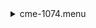<details><summary>cme-1074.menu</summary><blockquote><pre><details><summary>cme-1074.cbk</summary><blockquote><pre><details><summary>1074_FW.rcp</summary><blockquote><pre>$${\color{red}  prefilterrange 1074
}$$The above code block covers:0.00 minutes of camera integration + hardware moves and overhead</pre></blockquote></details><details><summary>setupDark.rcp</summary><blockquote><pre>$${\color{red}  shut	in
}$$The above code block covers:0.00 minutes of camera integration + hardware moves and overhead</pre></blockquote></details><details><summary>1074_05wave_2beam_16sums_1rep_BOTH.rcp</summary><blockquote><pre>$${\color{red}  data	rcam	both	1074.48	   16
}$$$${\color{red}  data	rcam	both	1074.59	   16
}$$$${\color{red}  data	rcam	both	1074.70	   16
}$$$${\color{red}  data	rcam	both	1074.81	   16
}$$$${\color{red}  data	rcam	both	1074.92	   16
}$$$${\color{red}  data	tcam	both	1074.48	   16
}$$$${\color{red}  data	tcam	both	1074.59	   16
}$$$${\color{red}  data	tcam	both	1074.70	   16
}$$$${\color{red}  data	tcam	both	1074.81	   16
}$$$${\color{red}  data	tcam	both	1074.92	   16
}$$The above code block covers:0.90 minutes of camera integration + hardware moves and overhead</pre></blockquote></details><details><summary>setupFlat.rcp</summary><blockquote><pre>$${\color{red}  diffuser  in
}$$$${\color{red}  cover out
}$$$${\color{red}  occ		out
}$$$${\color{red}  shut	out
}$$$${\color{red}  calib	out
}$$The above code block covers:0.00 minutes of camera integration + hardware moves and overhead</pre></blockquote></details><details><summary>1074_05wave_2beam_16sums_1rep_BOTH.rcp</summary><blockquote><pre>$${\color{red}  data	rcam	both	1074.48	   16
}$$$${\color{red}  data	rcam	both	1074.59	   16
}$$$${\color{red}  data	rcam	both	1074.70	   16
}$$$${\color{red}  data	rcam	both	1074.81	   16
}$$$${\color{red}  data	rcam	both	1074.92	   16
}$$$${\color{red}  data	tcam	both	1074.48	   16
}$$$${\color{red}  data	tcam	both	1074.59	   16
}$$$${\color{red}  data	tcam	both	1074.70	   16
}$$$${\color{red}  data	tcam	both	1074.81	   16
}$$$${\color{red}  data	tcam	both	1074.92	   16
}$$The above code block covers:0.90 minutes of camera integration + hardware moves and overhead</pre></blockquote></details><details><summary>setupObserving.rcp</summary><blockquote><pre>$${\color{red}  shut in
}$$$${\color{red}  cover out
}$$$${\color{red}  calib	out
}$$$${\color{red}  occ		in
}$$$${\color{red}  diffuser out
}$$$${\color{red}  shut	out
}$$The above code block covers:0.00 minutes of camera integration + hardware moves and overhead</pre></blockquote></details><details><summary>1074_05wave_2beam_16sums_1rep_BOTH.rcp</summary><blockquote><pre>$${\color{red}  data	rcam	both	1074.48	   16
}$$$${\color{red}  data	rcam	both	1074.59	   16
}$$$${\color{red}  data	rcam	both	1074.70	   16
}$$$${\color{red}  data	rcam	both	1074.81	   16
}$$$${\color{red}  data	rcam	both	1074.92	   16
}$$$${\color{red}  data	tcam	both	1074.48	   16
}$$$${\color{red}  data	tcam	both	1074.59	   16
}$$$${\color{red}  data	tcam	both	1074.70	   16
}$$$${\color{red}  data	tcam	both	1074.81	   16
}$$$${\color{red}  data	tcam	both	1074.92	   16
}$$The above code block covers:0.90 minutes of camera integration + hardware moves and overhead</pre></blockquote></details><details><summary>1074_05wave_2beam_16sums_1rep_BOTH.rcp</summary><blockquote><pre>$${\color{red}  data	rcam	both	1074.48	   16
}$$$${\color{red}  data	rcam	both	1074.59	   16
}$$$${\color{red}  data	rcam	both	1074.70	   16
}$$$${\color{red}  data	rcam	both	1074.81	   16
}$$$${\color{red}  data	rcam	both	1074.92	   16
}$$$${\color{red}  data	tcam	both	1074.48	   16
}$$$${\color{red}  data	tcam	both	1074.59	   16
}$$$${\color{red}  data	tcam	both	1074.70	   16
}$$$${\color{red}  data	tcam	both	1074.81	   16
}$$$${\color{red}  data	tcam	both	1074.92	   16
}$$The above code block covers:0.90 minutes of camera integration + hardware moves and overhead</pre></blockquote></details><details><summary>1074_05wave_2beam_16sums_1rep_BOTH.rcp</summary><blockquote><pre>$${\color{red}  data	rcam	both	1074.48	   16
}$$$${\color{red}  data	rcam	both	1074.59	   16
}$$$${\color{red}  data	rcam	both	1074.70	   16
}$$$${\color{red}  data	rcam	both	1074.81	   16
}$$$${\color{red}  data	rcam	both	1074.92	   16
}$$$${\color{red}  data	tcam	both	1074.48	   16
}$$$${\color{red}  data	tcam	both	1074.59	   16
}$$$${\color{red}  data	tcam	both	1074.70	   16
}$$$${\color{red}  data	tcam	both	1074.81	   16
}$$$${\color{red}  data	tcam	both	1074.92	   16
}$$The above code block covers:0.90 minutes of camera integration + hardware moves and overhead</pre></blockquote></details><details><summary>1074_05wave_2beam_16sums_1rep_BOTH.rcp</summary><blockquote><pre>$${\color{red}  data	rcam	both	1074.48	   16
}$$$${\color{red}  data	rcam	both	1074.59	   16
}$$$${\color{red}  data	rcam	both	1074.70	   16
}$$$${\color{red}  data	rcam	both	1074.81	   16
}$$$${\color{red}  data	rcam	both	1074.92	   16
}$$$${\color{red}  data	tcam	both	1074.48	   16
}$$$${\color{red}  data	tcam	both	1074.59	   16
}$$$${\color{red}  data	tcam	both	1074.70	   16
}$$$${\color{red}  data	tcam	both	1074.81	   16
}$$$${\color{red}  data	tcam	both	1074.92	   16
}$$The above code block covers:0.90 minutes of camera integration + hardware moves and overhead</pre></blockquote></details><details><summary>1074_05wave_2beam_16sums_1rep_BOTH.rcp</summary><blockquote><pre>$${\color{red}  data	rcam	both	1074.48	   16
}$$$${\color{red}  data	rcam	both	1074.59	   16
}$$$${\color{red}  data	rcam	both	1074.70	   16
}$$$${\color{red}  data	rcam	both	1074.81	   16
}$$$${\color{red}  data	rcam	both	1074.92	   16
}$$$${\color{red}  data	tcam	both	1074.48	   16
}$$$${\color{red}  data	tcam	both	1074.59	   16
}$$$${\color{red}  data	tcam	both	1074.70	   16
}$$$${\color{red}  data	tcam	both	1074.81	   16
}$$$${\color{red}  data	tcam	both	1074.92	   16
}$$The above code block covers:0.90 minutes of camera integration + hardware moves and overhead</pre></blockquote></details><details><summary>1074_05wave_2beam_16sums_1rep_BOTH.rcp</summary><blockquote><pre>$${\color{red}  data	rcam	both	1074.48	   16
}$$$${\color{red}  data	rcam	both	1074.59	   16
}$$$${\color{red}  data	rcam	both	1074.70	   16
}$$$${\color{red}  data	rcam	both	1074.81	   16
}$$$${\color{red}  data	rcam	both	1074.92	   16
}$$$${\color{red}  data	tcam	both	1074.48	   16
}$$$${\color{red}  data	tcam	both	1074.59	   16
}$$$${\color{red}  data	tcam	both	1074.70	   16
}$$$${\color{red}  data	tcam	both	1074.81	   16
}$$$${\color{red}  data	tcam	both	1074.92	   16
}$$The above code block covers:0.90 minutes of camera integration + hardware moves and overhead</pre></blockquote></details><details><summary>1074_05wave_2beam_16sums_1rep_BOTH.rcp</summary><blockquote><pre>$${\color{red}  data	rcam	both	1074.48	   16
}$$$${\color{red}  data	rcam	both	1074.59	   16
}$$$${\color{red}  data	rcam	both	1074.70	   16
}$$$${\color{red}  data	rcam	both	1074.81	   16
}$$$${\color{red}  data	rcam	both	1074.92	   16
}$$$${\color{red}  data	tcam	both	1074.48	   16
}$$$${\color{red}  data	tcam	both	1074.59	   16
}$$$${\color{red}  data	tcam	both	1074.70	   16
}$$$${\color{red}  data	tcam	both	1074.81	   16
}$$$${\color{red}  data	tcam	both	1074.92	   16
}$$The above code block covers:0.90 minutes of camera integration + hardware moves and overhead</pre></blockquote></details><details><summary>1074_05wave_2beam_16sums_1rep_BOTH.rcp</summary><blockquote><pre>$${\color{red}  data	rcam	both	1074.48	   16
}$$$${\color{red}  data	rcam	both	1074.59	   16
}$$$${\color{red}  data	rcam	both	1074.70	   16
}$$$${\color{red}  data	rcam	both	1074.81	   16
}$$$${\color{red}  data	rcam	both	1074.92	   16
}$$$${\color{red}  data	tcam	both	1074.48	   16
}$$$${\color{red}  data	tcam	both	1074.59	   16
}$$$${\color{red}  data	tcam	both	1074.70	   16
}$$$${\color{red}  data	tcam	both	1074.81	   16
}$$$${\color{red}  data	tcam	both	1074.92	   16
}$$The above code block covers:0.90 minutes of camera integration + hardware moves and overhead</pre></blockquote></details><details><summary>1074_05wave_2beam_16sums_1rep_BOTH.rcp</summary><blockquote><pre>$${\color{red}  data	rcam	both	1074.48	   16
}$$$${\color{red}  data	rcam	both	1074.59	   16
}$$$${\color{red}  data	rcam	both	1074.70	   16
}$$$${\color{red}  data	rcam	both	1074.81	   16
}$$$${\color{red}  data	rcam	both	1074.92	   16
}$$$${\color{red}  data	tcam	both	1074.48	   16
}$$$${\color{red}  data	tcam	both	1074.59	   16
}$$$${\color{red}  data	tcam	both	1074.70	   16
}$$$${\color{red}  data	tcam	both	1074.81	   16
}$$$${\color{red}  data	tcam	both	1074.92	   16
}$$The above code block covers:0.90 minutes of camera integration + hardware moves and overhead</pre></blockquote></details><details><summary>1074_05wave_2beam_16sums_1rep_BOTH.rcp</summary><blockquote><pre>$${\color{red}  data	rcam	both	1074.48	   16
}$$$${\color{red}  data	rcam	both	1074.59	   16
}$$$${\color{red}  data	rcam	both	1074.70	   16
}$$$${\color{red}  data	rcam	both	1074.81	   16
}$$$${\color{red}  data	rcam	both	1074.92	   16
}$$$${\color{red}  data	tcam	both	1074.48	   16
}$$$${\color{red}  data	tcam	both	1074.59	   16
}$$$${\color{red}  data	tcam	both	1074.70	   16
}$$$${\color{red}  data	tcam	both	1074.81	   16
}$$$${\color{red}  data	tcam	both	1074.92	   16
}$$The above code block covers:0.90 minutes of camera integration + hardware moves and overhead</pre></blockquote></details><details><summary>1074_05wave_2beam_16sums_1rep_BOTH.rcp</summary><blockquote><pre>$${\color{red}  data	rcam	both	1074.48	   16
}$$$${\color{red}  data	rcam	both	1074.59	   16
}$$$${\color{red}  data	rcam	both	1074.70	   16
}$$$${\color{red}  data	rcam	both	1074.81	   16
}$$$${\color{red}  data	rcam	both	1074.92	   16
}$$$${\color{red}  data	tcam	both	1074.48	   16
}$$$${\color{red}  data	tcam	both	1074.59	   16
}$$$${\color{red}  data	tcam	both	1074.70	   16
}$$$${\color{red}  data	tcam	both	1074.81	   16
}$$$${\color{red}  data	tcam	both	1074.92	   16
}$$The above code block covers:0.90 minutes of camera integration + hardware moves and overhead</pre></blockquote></details><details><summary>1074_05wave_2beam_16sums_1rep_BOTH.rcp</summary><blockquote><pre>$${\color{red}  data	rcam	both	1074.48	   16
}$$$${\color{red}  data	rcam	both	1074.59	   16
}$$$${\color{red}  data	rcam	both	1074.70	   16
}$$$${\color{red}  data	rcam	both	1074.81	   16
}$$$${\color{red}  data	rcam	both	1074.92	   16
}$$$${\color{red}  data	tcam	both	1074.48	   16
}$$$${\color{red}  data	tcam	both	1074.59	   16
}$$$${\color{red}  data	tcam	both	1074.70	   16
}$$$${\color{red}  data	tcam	both	1074.81	   16
}$$$${\color{red}  data	tcam	both	1074.92	   16
}$$The above code block covers:0.90 minutes of camera integration + hardware moves and overhead</pre></blockquote></details><details><summary>1074_05wave_2beam_16sums_1rep_BOTH.rcp</summary><blockquote><pre>$${\color{red}  data	rcam	both	1074.48	   16
}$$$${\color{red}  data	rcam	both	1074.59	   16
}$$$${\color{red}  data	rcam	both	1074.70	   16
}$$$${\color{red}  data	rcam	both	1074.81	   16
}$$$${\color{red}  data	rcam	both	1074.92	   16
}$$$${\color{red}  data	tcam	both	1074.48	   16
}$$$${\color{red}  data	tcam	both	1074.59	   16
}$$$${\color{red}  data	tcam	both	1074.70	   16
}$$$${\color{red}  data	tcam	both	1074.81	   16
}$$$${\color{red}  data	tcam	both	1074.92	   16
}$$The above code block covers:0.90 minutes of camera integration + hardware moves and overhead</pre></blockquote></details><details><summary>1074_05wave_2beam_16sums_1rep_BOTH.rcp</summary><blockquote><pre>$${\color{red}  data	rcam	both	1074.48	   16
}$$$${\color{red}  data	rcam	both	1074.59	   16
}$$$${\color{red}  data	rcam	both	1074.70	   16
}$$$${\color{red}  data	rcam	both	1074.81	   16
}$$$${\color{red}  data	rcam	both	1074.92	   16
}$$$${\color{red}  data	tcam	both	1074.48	   16
}$$$${\color{red}  data	tcam	both	1074.59	   16
}$$$${\color{red}  data	tcam	both	1074.70	   16
}$$$${\color{red}  data	tcam	both	1074.81	   16
}$$$${\color{red}  data	tcam	both	1074.92	   16
}$$The above code block covers:0.90 minutes of camera integration + hardware moves and overhead</pre></blockquote></details><details><summary>1074_05wave_2beam_16sums_1rep_BOTH.rcp</summary><blockquote><pre>$${\color{red}  data	rcam	both	1074.48	   16
}$$$${\color{red}  data	rcam	both	1074.59	   16
}$$$${\color{red}  data	rcam	both	1074.70	   16
}$$$${\color{red}  data	rcam	both	1074.81	   16
}$$$${\color{red}  data	rcam	both	1074.92	   16
}$$$${\color{red}  data	tcam	both	1074.48	   16
}$$$${\color{red}  data	tcam	both	1074.59	   16
}$$$${\color{red}  data	tcam	both	1074.70	   16
}$$$${\color{red}  data	tcam	both	1074.81	   16
}$$$${\color{red}  data	tcam	both	1074.92	   16
}$$The above code block covers:0.90 minutes of camera integration + hardware moves and overhead</pre></blockquote></details><details><summary>1074_05wave_2beam_16sums_1rep_BOTH.rcp</summary><blockquote><pre>$${\color{red}  data	rcam	both	1074.48	   16
}$$$${\color{red}  data	rcam	both	1074.59	   16
}$$$${\color{red}  data	rcam	both	1074.70	   16
}$$$${\color{red}  data	rcam	both	1074.81	   16
}$$$${\color{red}  data	rcam	both	1074.92	   16
}$$$${\color{red}  data	tcam	both	1074.48	   16
}$$$${\color{red}  data	tcam	both	1074.59	   16
}$$$${\color{red}  data	tcam	both	1074.70	   16
}$$$${\color{red}  data	tcam	both	1074.81	   16
}$$$${\color{red}  data	tcam	both	1074.92	   16
}$$The above code block covers:0.90 minutes of camera integration + hardware moves and overhead</pre></blockquote></details><details><summary>1074_05wave_2beam_16sums_1rep_BOTH.rcp</summary><blockquote><pre>$${\color{red}  data	rcam	both	1074.48	   16
}$$$${\color{red}  data	rcam	both	1074.59	   16
}$$$${\color{red}  data	rcam	both	1074.70	   16
}$$$${\color{red}  data	rcam	both	1074.81	   16
}$$$${\color{red}  data	rcam	both	1074.92	   16
}$$$${\color{red}  data	tcam	both	1074.48	   16
}$$$${\color{red}  data	tcam	both	1074.59	   16
}$$$${\color{red}  data	tcam	both	1074.70	   16
}$$$${\color{red}  data	tcam	both	1074.81	   16
}$$$${\color{red}  data	tcam	both	1074.92	   16
}$$The above code block covers:0.90 minutes of camera integration + hardware moves and overhead</pre></blockquote></details><details><summary>1074_05wave_2beam_16sums_1rep_BOTH.rcp</summary><blockquote><pre>$${\color{red}  data	rcam	both	1074.48	   16
}$$$${\color{red}  data	rcam	both	1074.59	   16
}$$$${\color{red}  data	rcam	both	1074.70	   16
}$$$${\color{red}  data	rcam	both	1074.81	   16
}$$$${\color{red}  data	rcam	both	1074.92	   16
}$$$${\color{red}  data	tcam	both	1074.48	   16
}$$$${\color{red}  data	tcam	both	1074.59	   16
}$$$${\color{red}  data	tcam	both	1074.70	   16
}$$$${\color{red}  data	tcam	both	1074.81	   16
}$$$${\color{red}  data	tcam	both	1074.92	   16
}$$The above code block covers:0.90 minutes of camera integration + hardware moves and overhead</pre></blockquote></details><details><summary>1074_05wave_2beam_16sums_1rep_BOTH.rcp</summary><blockquote><pre>$${\color{red}  data	rcam	both	1074.48	   16
}$$$${\color{red}  data	rcam	both	1074.59	   16
}$$$${\color{red}  data	rcam	both	1074.70	   16
}$$$${\color{red}  data	rcam	both	1074.81	   16
}$$$${\color{red}  data	rcam	both	1074.92	   16
}$$$${\color{red}  data	tcam	both	1074.48	   16
}$$$${\color{red}  data	tcam	both	1074.59	   16
}$$$${\color{red}  data	tcam	both	1074.70	   16
}$$$${\color{red}  data	tcam	both	1074.81	   16
}$$$${\color{red}  data	tcam	both	1074.92	   16
}$$The above code block covers:0.90 minutes of camera integration + hardware moves and overhead</pre></blockquote></details><details><summary>1074_05wave_2beam_16sums_1rep_BOTH.rcp</summary><blockquote><pre>$${\color{red}  data	rcam	both	1074.48	   16
}$$$${\color{red}  data	rcam	both	1074.59	   16
}$$$${\color{red}  data	rcam	both	1074.70	   16
}$$$${\color{red}  data	rcam	both	1074.81	   16
}$$$${\color{red}  data	rcam	both	1074.92	   16
}$$$${\color{red}  data	tcam	both	1074.48	   16
}$$$${\color{red}  data	tcam	both	1074.59	   16
}$$$${\color{red}  data	tcam	both	1074.70	   16
}$$$${\color{red}  data	tcam	both	1074.81	   16
}$$$${\color{red}  data	tcam	both	1074.92	   16
}$$The above code block covers:0.90 minutes of camera integration + hardware moves and overhead</pre></blockquote></details><details><summary>1074_05wave_2beam_16sums_1rep_BOTH.rcp</summary><blockquote><pre>$${\color{red}  data	rcam	both	1074.48	   16
}$$$${\color{red}  data	rcam	both	1074.59	   16
}$$$${\color{red}  data	rcam	both	1074.70	   16
}$$$${\color{red}  data	rcam	both	1074.81	   16
}$$$${\color{red}  data	rcam	both	1074.92	   16
}$$$${\color{red}  data	tcam	both	1074.48	   16
}$$$${\color{red}  data	tcam	both	1074.59	   16
}$$$${\color{red}  data	tcam	both	1074.70	   16
}$$$${\color{red}  data	tcam	both	1074.81	   16
}$$$${\color{red}  data	tcam	both	1074.92	   16
}$$The above code block covers:0.90 minutes of camera integration + hardware moves and overhead</pre></blockquote></details><details><summary>1074_05wave_2beam_16sums_1rep_BOTH.rcp</summary><blockquote><pre>$${\color{red}  data	rcam	both	1074.48	   16
}$$$${\color{red}  data	rcam	both	1074.59	   16
}$$$${\color{red}  data	rcam	both	1074.70	   16
}$$$${\color{red}  data	rcam	both	1074.81	   16
}$$$${\color{red}  data	rcam	both	1074.92	   16
}$$$${\color{red}  data	tcam	both	1074.48	   16
}$$$${\color{red}  data	tcam	both	1074.59	   16
}$$$${\color{red}  data	tcam	both	1074.70	   16
}$$$${\color{red}  data	tcam	both	1074.81	   16
}$$$${\color{red}  data	tcam	both	1074.92	   16
}$$The above code block covers:0.90 minutes of camera integration + hardware moves and overhead</pre></blockquote></details><details><summary>1074_05wave_2beam_16sums_1rep_BOTH.rcp</summary><blockquote><pre>$${\color{red}  data	rcam	both	1074.48	   16
}$$$${\color{red}  data	rcam	both	1074.59	   16
}$$$${\color{red}  data	rcam	both	1074.70	   16
}$$$${\color{red}  data	rcam	both	1074.81	   16
}$$$${\color{red}  data	rcam	both	1074.92	   16
}$$$${\color{red}  data	tcam	both	1074.48	   16
}$$$${\color{red}  data	tcam	both	1074.59	   16
}$$$${\color{red}  data	tcam	both	1074.70	   16
}$$$${\color{red}  data	tcam	both	1074.81	   16
}$$$${\color{red}  data	tcam	both	1074.92	   16
}$$The above code block covers:0.90 minutes of camera integration + hardware moves and overhead</pre></blockquote></details><details><summary>1074_05wave_2beam_16sums_1rep_BOTH.rcp</summary><blockquote><pre>$${\color{red}  data	rcam	both	1074.48	   16
}$$$${\color{red}  data	rcam	both	1074.59	   16
}$$$${\color{red}  data	rcam	both	1074.70	   16
}$$$${\color{red}  data	rcam	both	1074.81	   16
}$$$${\color{red}  data	rcam	both	1074.92	   16
}$$$${\color{red}  data	tcam	both	1074.48	   16
}$$$${\color{red}  data	tcam	both	1074.59	   16
}$$$${\color{red}  data	tcam	both	1074.70	   16
}$$$${\color{red}  data	tcam	both	1074.81	   16
}$$$${\color{red}  data	tcam	both	1074.92	   16
}$$The above code block covers:0.90 minutes of camera integration + hardware moves and overhead</pre></blockquote></details><details><summary>1074_05wave_2beam_16sums_1rep_BOTH.rcp</summary><blockquote><pre>$${\color{red}  data	rcam	both	1074.48	   16
}$$$${\color{red}  data	rcam	both	1074.59	   16
}$$$${\color{red}  data	rcam	both	1074.70	   16
}$$$${\color{red}  data	rcam	both	1074.81	   16
}$$$${\color{red}  data	rcam	both	1074.92	   16
}$$$${\color{red}  data	tcam	both	1074.48	   16
}$$$${\color{red}  data	tcam	both	1074.59	   16
}$$$${\color{red}  data	tcam	both	1074.70	   16
}$$$${\color{red}  data	tcam	both	1074.81	   16
}$$$${\color{red}  data	tcam	both	1074.92	   16
}$$The above code block covers:0.90 minutes of camera integration + hardware moves and overhead</pre></blockquote></details><details><summary>1074_05wave_2beam_16sums_1rep_BOTH.rcp</summary><blockquote><pre>$${\color{red}  data	rcam	both	1074.48	   16
}$$$${\color{red}  data	rcam	both	1074.59	   16
}$$$${\color{red}  data	rcam	both	1074.70	   16
}$$$${\color{red}  data	rcam	both	1074.81	   16
}$$$${\color{red}  data	rcam	both	1074.92	   16
}$$$${\color{red}  data	tcam	both	1074.48	   16
}$$$${\color{red}  data	tcam	both	1074.59	   16
}$$$${\color{red}  data	tcam	both	1074.70	   16
}$$$${\color{red}  data	tcam	both	1074.81	   16
}$$$${\color{red}  data	tcam	both	1074.92	   16
}$$The above code block covers:0.90 minutes of camera integration + hardware moves and overhead</pre></blockquote></details><details><summary>1074_05wave_2beam_16sums_1rep_BOTH.rcp</summary><blockquote><pre>$${\color{red}  data	rcam	both	1074.48	   16
}$$$${\color{red}  data	rcam	both	1074.59	   16
}$$$${\color{red}  data	rcam	both	1074.70	   16
}$$$${\color{red}  data	rcam	both	1074.81	   16
}$$$${\color{red}  data	rcam	both	1074.92	   16
}$$$${\color{red}  data	tcam	both	1074.48	   16
}$$$${\color{red}  data	tcam	both	1074.59	   16
}$$$${\color{red}  data	tcam	both	1074.70	   16
}$$$${\color{red}  data	tcam	both	1074.81	   16
}$$$${\color{red}  data	tcam	both	1074.92	   16
}$$The above code block covers:0.90 minutes of camera integration + hardware moves and overhead</pre></blockquote></details><details><summary>1074_05wave_2beam_16sums_1rep_BOTH.rcp</summary><blockquote><pre>$${\color{red}  data	rcam	both	1074.48	   16
}$$$${\color{red}  data	rcam	both	1074.59	   16
}$$$${\color{red}  data	rcam	both	1074.70	   16
}$$$${\color{red}  data	rcam	both	1074.81	   16
}$$$${\color{red}  data	rcam	both	1074.92	   16
}$$$${\color{red}  data	tcam	both	1074.48	   16
}$$$${\color{red}  data	tcam	both	1074.59	   16
}$$$${\color{red}  data	tcam	both	1074.70	   16
}$$$${\color{red}  data	tcam	both	1074.81	   16
}$$$${\color{red}  data	tcam	both	1074.92	   16
}$$The above code block covers:0.90 minutes of camera integration + hardware moves and overhead</pre></blockquote></details><details><summary>1074_05wave_2beam_16sums_1rep_BOTH.rcp</summary><blockquote><pre>$${\color{red}  data	rcam	both	1074.48	   16
}$$$${\color{red}  data	rcam	both	1074.59	   16
}$$$${\color{red}  data	rcam	both	1074.70	   16
}$$$${\color{red}  data	rcam	both	1074.81	   16
}$$$${\color{red}  data	rcam	both	1074.92	   16
}$$$${\color{red}  data	tcam	both	1074.48	   16
}$$$${\color{red}  data	tcam	both	1074.59	   16
}$$$${\color{red}  data	tcam	both	1074.70	   16
}$$$${\color{red}  data	tcam	both	1074.81	   16
}$$$${\color{red}  data	tcam	both	1074.92	   16
}$$The above code block covers:0.90 minutes of camera integration + hardware moves and overhead</pre></blockquote></details><details><summary>1074_05wave_2beam_16sums_1rep_BOTH.rcp</summary><blockquote><pre>$${\color{red}  data	rcam	both	1074.48	   16
}$$$${\color{red}  data	rcam	both	1074.59	   16
}$$$${\color{red}  data	rcam	both	1074.70	   16
}$$$${\color{red}  data	rcam	both	1074.81	   16
}$$$${\color{red}  data	rcam	both	1074.92	   16
}$$$${\color{red}  data	tcam	both	1074.48	   16
}$$$${\color{red}  data	tcam	both	1074.59	   16
}$$$${\color{red}  data	tcam	both	1074.70	   16
}$$$${\color{red}  data	tcam	both	1074.81	   16
}$$$${\color{red}  data	tcam	both	1074.92	   16
}$$The above code block covers:0.90 minutes of camera integration + hardware moves and overhead</pre></blockquote></details><details><summary>1074_05wave_2beam_16sums_1rep_BOTH.rcp</summary><blockquote><pre>$${\color{red}  data	rcam	both	1074.48	   16
}$$$${\color{red}  data	rcam	both	1074.59	   16
}$$$${\color{red}  data	rcam	both	1074.70	   16
}$$$${\color{red}  data	rcam	both	1074.81	   16
}$$$${\color{red}  data	rcam	both	1074.92	   16
}$$$${\color{red}  data	tcam	both	1074.48	   16
}$$$${\color{red}  data	tcam	both	1074.59	   16
}$$$${\color{red}  data	tcam	both	1074.70	   16
}$$$${\color{red}  data	tcam	both	1074.81	   16
}$$$${\color{red}  data	tcam	both	1074.92	   16
}$$The above code block covers:0.90 minutes of camera integration + hardware moves and overhead</pre></blockquote></details><details><summary>1074_05wave_2beam_16sums_1rep_BOTH.rcp</summary><blockquote><pre>$${\color{red}  data	rcam	both	1074.48	   16
}$$$${\color{red}  data	rcam	both	1074.59	   16
}$$$${\color{red}  data	rcam	both	1074.70	   16
}$$$${\color{red}  data	rcam	both	1074.81	   16
}$$$${\color{red}  data	rcam	both	1074.92	   16
}$$$${\color{red}  data	tcam	both	1074.48	   16
}$$$${\color{red}  data	tcam	both	1074.59	   16
}$$$${\color{red}  data	tcam	both	1074.70	   16
}$$$${\color{red}  data	tcam	both	1074.81	   16
}$$$${\color{red}  data	tcam	both	1074.92	   16
}$$The above code block covers:0.90 minutes of camera integration + hardware moves and overhead</pre></blockquote></details><details><summary>1074_05wave_2beam_16sums_1rep_BOTH.rcp</summary><blockquote><pre>$${\color{red}  data	rcam	both	1074.48	   16
}$$$${\color{red}  data	rcam	both	1074.59	   16
}$$$${\color{red}  data	rcam	both	1074.70	   16
}$$$${\color{red}  data	rcam	both	1074.81	   16
}$$$${\color{red}  data	rcam	both	1074.92	   16
}$$$${\color{red}  data	tcam	both	1074.48	   16
}$$$${\color{red}  data	tcam	both	1074.59	   16
}$$$${\color{red}  data	tcam	both	1074.70	   16
}$$$${\color{red}  data	tcam	both	1074.81	   16
}$$$${\color{red}  data	tcam	both	1074.92	   16
}$$The above code block covers:0.90 minutes of camera integration + hardware moves and overhead</pre></blockquote></details><details><summary>1074_05wave_2beam_16sums_1rep_BOTH.rcp</summary><blockquote><pre>$${\color{red}  data	rcam	both	1074.48	   16
}$$$${\color{red}  data	rcam	both	1074.59	   16
}$$$${\color{red}  data	rcam	both	1074.70	   16
}$$$${\color{red}  data	rcam	both	1074.81	   16
}$$$${\color{red}  data	rcam	both	1074.92	   16
}$$$${\color{red}  data	tcam	both	1074.48	   16
}$$$${\color{red}  data	tcam	both	1074.59	   16
}$$$${\color{red}  data	tcam	both	1074.70	   16
}$$$${\color{red}  data	tcam	both	1074.81	   16
}$$$${\color{red}  data	tcam	both	1074.92	   16
}$$The above code block covers:0.90 minutes of camera integration + hardware moves and overhead</pre></blockquote></details><details><summary>1074_05wave_2beam_16sums_1rep_BOTH.rcp</summary><blockquote><pre>$${\color{red}  data	rcam	both	1074.48	   16
}$$$${\color{red}  data	rcam	both	1074.59	   16
}$$$${\color{red}  data	rcam	both	1074.70	   16
}$$$${\color{red}  data	rcam	both	1074.81	   16
}$$$${\color{red}  data	rcam	both	1074.92	   16
}$$$${\color{red}  data	tcam	both	1074.48	   16
}$$$${\color{red}  data	tcam	both	1074.59	   16
}$$$${\color{red}  data	tcam	both	1074.70	   16
}$$$${\color{red}  data	tcam	both	1074.81	   16
}$$$${\color{red}  data	tcam	both	1074.92	   16
}$$The above code block covers:0.90 minutes of camera integration + hardware moves and overhead</pre></blockquote></details><details><summary>1074_05wave_2beam_16sums_1rep_BOTH.rcp</summary><blockquote><pre>$${\color{red}  data	rcam	both	1074.48	   16
}$$$${\color{red}  data	rcam	both	1074.59	   16
}$$$${\color{red}  data	rcam	both	1074.70	   16
}$$$${\color{red}  data	rcam	both	1074.81	   16
}$$$${\color{red}  data	rcam	both	1074.92	   16
}$$$${\color{red}  data	tcam	both	1074.48	   16
}$$$${\color{red}  data	tcam	both	1074.59	   16
}$$$${\color{red}  data	tcam	both	1074.70	   16
}$$$${\color{red}  data	tcam	both	1074.81	   16
}$$$${\color{red}  data	tcam	both	1074.92	   16
}$$The above code block covers:0.90 minutes of camera integration + hardware moves and overhead</pre></blockquote></details><details><summary>1074_05wave_2beam_16sums_1rep_BOTH.rcp</summary><blockquote><pre>$${\color{red}  data	rcam	both	1074.48	   16
}$$$${\color{red}  data	rcam	both	1074.59	   16
}$$$${\color{red}  data	rcam	both	1074.70	   16
}$$$${\color{red}  data	rcam	both	1074.81	   16
}$$$${\color{red}  data	rcam	both	1074.92	   16
}$$$${\color{red}  data	tcam	both	1074.48	   16
}$$$${\color{red}  data	tcam	both	1074.59	   16
}$$$${\color{red}  data	tcam	both	1074.70	   16
}$$$${\color{red}  data	tcam	both	1074.81	   16
}$$$${\color{red}  data	tcam	both	1074.92	   16
}$$The above code block covers:0.90 minutes of camera integration + hardware moves and overhead</pre></blockquote></details><details><summary>1074_05wave_2beam_16sums_1rep_BOTH.rcp</summary><blockquote><pre>$${\color{red}  data	rcam	both	1074.48	   16
}$$$${\color{red}  data	rcam	both	1074.59	   16
}$$$${\color{red}  data	rcam	both	1074.70	   16
}$$$${\color{red}  data	rcam	both	1074.81	   16
}$$$${\color{red}  data	rcam	both	1074.92	   16
}$$$${\color{red}  data	tcam	both	1074.48	   16
}$$$${\color{red}  data	tcam	both	1074.59	   16
}$$$${\color{red}  data	tcam	both	1074.70	   16
}$$$${\color{red}  data	tcam	both	1074.81	   16
}$$$${\color{red}  data	tcam	both	1074.92	   16
}$$The above code block covers:0.90 minutes of camera integration + hardware moves and overhead</pre></blockquote></details><details><summary>1074_05wave_2beam_16sums_1rep_BOTH.rcp</summary><blockquote><pre>$${\color{red}  data	rcam	both	1074.48	   16
}$$$${\color{red}  data	rcam	both	1074.59	   16
}$$$${\color{red}  data	rcam	both	1074.70	   16
}$$$${\color{red}  data	rcam	both	1074.81	   16
}$$$${\color{red}  data	rcam	both	1074.92	   16
}$$$${\color{red}  data	tcam	both	1074.48	   16
}$$$${\color{red}  data	tcam	both	1074.59	   16
}$$$${\color{red}  data	tcam	both	1074.70	   16
}$$$${\color{red}  data	tcam	both	1074.81	   16
}$$$${\color{red}  data	tcam	both	1074.92	   16
}$$The above code block covers:0.90 minutes of camera integration + hardware moves and overhead</pre></blockquote></details><details><summary>1074_05wave_2beam_16sums_1rep_BOTH.rcp</summary><blockquote><pre>$${\color{red}  data	rcam	both	1074.48	   16
}$$$${\color{red}  data	rcam	both	1074.59	   16
}$$$${\color{red}  data	rcam	both	1074.70	   16
}$$$${\color{red}  data	rcam	both	1074.81	   16
}$$$${\color{red}  data	rcam	both	1074.92	   16
}$$$${\color{red}  data	tcam	both	1074.48	   16
}$$$${\color{red}  data	tcam	both	1074.59	   16
}$$$${\color{red}  data	tcam	both	1074.70	   16
}$$$${\color{red}  data	tcam	both	1074.81	   16
}$$$${\color{red}  data	tcam	both	1074.92	   16
}$$The above code block covers:0.90 minutes of camera integration + hardware moves and overhead</pre></blockquote></details><details><summary>1074_05wave_2beam_16sums_1rep_BOTH.rcp</summary><blockquote><pre>$${\color{red}  data	rcam	both	1074.48	   16
}$$$${\color{red}  data	rcam	both	1074.59	   16
}$$$${\color{red}  data	rcam	both	1074.70	   16
}$$$${\color{red}  data	rcam	both	1074.81	   16
}$$$${\color{red}  data	rcam	both	1074.92	   16
}$$$${\color{red}  data	tcam	both	1074.48	   16
}$$$${\color{red}  data	tcam	both	1074.59	   16
}$$$${\color{red}  data	tcam	both	1074.70	   16
}$$$${\color{red}  data	tcam	both	1074.81	   16
}$$$${\color{red}  data	tcam	both	1074.92	   16
}$$The above code block covers:0.90 minutes of camera integration + hardware moves and overhead</pre></blockquote></details><details><summary>1074_05wave_2beam_16sums_1rep_BOTH.rcp</summary><blockquote><pre>$${\color{red}  data	rcam	both	1074.48	   16
}$$$${\color{red}  data	rcam	both	1074.59	   16
}$$$${\color{red}  data	rcam	both	1074.70	   16
}$$$${\color{red}  data	rcam	both	1074.81	   16
}$$$${\color{red}  data	rcam	both	1074.92	   16
}$$$${\color{red}  data	tcam	both	1074.48	   16
}$$$${\color{red}  data	tcam	both	1074.59	   16
}$$$${\color{red}  data	tcam	both	1074.70	   16
}$$$${\color{red}  data	tcam	both	1074.81	   16
}$$$${\color{red}  data	tcam	both	1074.92	   16
}$$The above code block covers:0.90 minutes of camera integration + hardware moves and overhead</pre></blockquote></details><details><summary>1074_05wave_2beam_16sums_1rep_BOTH.rcp</summary><blockquote><pre>$${\color{red}  data	rcam	both	1074.48	   16
}$$$${\color{red}  data	rcam	both	1074.59	   16
}$$$${\color{red}  data	rcam	both	1074.70	   16
}$$$${\color{red}  data	rcam	both	1074.81	   16
}$$$${\color{red}  data	rcam	both	1074.92	   16
}$$$${\color{red}  data	tcam	both	1074.48	   16
}$$$${\color{red}  data	tcam	both	1074.59	   16
}$$$${\color{red}  data	tcam	both	1074.70	   16
}$$$${\color{red}  data	tcam	both	1074.81	   16
}$$$${\color{red}  data	tcam	both	1074.92	   16
}$$The above code block covers:0.90 minutes of camera integration + hardware moves and overhead</pre></blockquote></details><details><summary>1074_05wave_2beam_16sums_1rep_BOTH.rcp</summary><blockquote><pre>$${\color{red}  data	rcam	both	1074.48	   16
}$$$${\color{red}  data	rcam	both	1074.59	   16
}$$$${\color{red}  data	rcam	both	1074.70	   16
}$$$${\color{red}  data	rcam	both	1074.81	   16
}$$$${\color{red}  data	rcam	both	1074.92	   16
}$$$${\color{red}  data	tcam	both	1074.48	   16
}$$$${\color{red}  data	tcam	both	1074.59	   16
}$$$${\color{red}  data	tcam	both	1074.70	   16
}$$$${\color{red}  data	tcam	both	1074.81	   16
}$$$${\color{red}  data	tcam	both	1074.92	   16
}$$The above code block covers:0.90 minutes of camera integration + hardware moves and overhead</pre></blockquote></details><details><summary>1074_05wave_2beam_16sums_1rep_BOTH.rcp</summary><blockquote><pre>$${\color{red}  data	rcam	both	1074.48	   16
}$$$${\color{red}  data	rcam	both	1074.59	   16
}$$$${\color{red}  data	rcam	both	1074.70	   16
}$$$${\color{red}  data	rcam	both	1074.81	   16
}$$$${\color{red}  data	rcam	both	1074.92	   16
}$$$${\color{red}  data	tcam	both	1074.48	   16
}$$$${\color{red}  data	tcam	both	1074.59	   16
}$$$${\color{red}  data	tcam	both	1074.70	   16
}$$$${\color{red}  data	tcam	both	1074.81	   16
}$$$${\color{red}  data	tcam	both	1074.92	   16
}$$The above code block covers:0.90 minutes of camera integration + hardware moves and overhead</pre></blockquote></details><details><summary>1074_05wave_2beam_16sums_1rep_BOTH.rcp</summary><blockquote><pre>$${\color{red}  data	rcam	both	1074.48	   16
}$$$${\color{red}  data	rcam	both	1074.59	   16
}$$$${\color{red}  data	rcam	both	1074.70	   16
}$$$${\color{red}  data	rcam	both	1074.81	   16
}$$$${\color{red}  data	rcam	both	1074.92	   16
}$$$${\color{red}  data	tcam	both	1074.48	   16
}$$$${\color{red}  data	tcam	both	1074.59	   16
}$$$${\color{red}  data	tcam	both	1074.70	   16
}$$$${\color{red}  data	tcam	both	1074.81	   16
}$$$${\color{red}  data	tcam	both	1074.92	   16
}$$The above code block covers:0.90 minutes of camera integration + hardware moves and overhead</pre></blockquote></details><details><summary>1074_05wave_2beam_16sums_1rep_BOTH.rcp</summary><blockquote><pre>$${\color{red}  data	rcam	both	1074.48	   16
}$$$${\color{red}  data	rcam	both	1074.59	   16
}$$$${\color{red}  data	rcam	both	1074.70	   16
}$$$${\color{red}  data	rcam	both	1074.81	   16
}$$$${\color{red}  data	rcam	both	1074.92	   16
}$$$${\color{red}  data	tcam	both	1074.48	   16
}$$$${\color{red}  data	tcam	both	1074.59	   16
}$$$${\color{red}  data	tcam	both	1074.70	   16
}$$$${\color{red}  data	tcam	both	1074.81	   16
}$$$${\color{red}  data	tcam	both	1074.92	   16
}$$The above code block covers:0.90 minutes of camera integration + hardware moves and overhead</pre></blockquote></details><details><summary>1074_05wave_2beam_16sums_1rep_BOTH.rcp</summary><blockquote><pre>$${\color{red}  data	rcam	both	1074.48	   16
}$$$${\color{red}  data	rcam	both	1074.59	   16
}$$$${\color{red}  data	rcam	both	1074.70	   16
}$$$${\color{red}  data	rcam	both	1074.81	   16
}$$$${\color{red}  data	rcam	both	1074.92	   16
}$$$${\color{red}  data	tcam	both	1074.48	   16
}$$$${\color{red}  data	tcam	both	1074.59	   16
}$$$${\color{red}  data	tcam	both	1074.70	   16
}$$$${\color{red}  data	tcam	both	1074.81	   16
}$$$${\color{red}  data	tcam	both	1074.92	   16
}$$The above code block covers:0.90 minutes of camera integration + hardware moves and overhead</pre></blockquote></details><details><summary>1074_05wave_2beam_16sums_1rep_BOTH.rcp</summary><blockquote><pre>$${\color{red}  data	rcam	both	1074.48	   16
}$$$${\color{red}  data	rcam	both	1074.59	   16
}$$$${\color{red}  data	rcam	both	1074.70	   16
}$$$${\color{red}  data	rcam	both	1074.81	   16
}$$$${\color{red}  data	rcam	both	1074.92	   16
}$$$${\color{red}  data	tcam	both	1074.48	   16
}$$$${\color{red}  data	tcam	both	1074.59	   16
}$$$${\color{red}  data	tcam	both	1074.70	   16
}$$$${\color{red}  data	tcam	both	1074.81	   16
}$$$${\color{red}  data	tcam	both	1074.92	   16
}$$The above code block covers:0.90 minutes of camera integration + hardware moves and overhead</pre></blockquote></details><details><summary>1074_05wave_2beam_16sums_1rep_BOTH.rcp</summary><blockquote><pre>$${\color{red}  data	rcam	both	1074.48	   16
}$$$${\color{red}  data	rcam	both	1074.59	   16
}$$$${\color{red}  data	rcam	both	1074.70	   16
}$$$${\color{red}  data	rcam	both	1074.81	   16
}$$$${\color{red}  data	rcam	both	1074.92	   16
}$$$${\color{red}  data	tcam	both	1074.48	   16
}$$$${\color{red}  data	tcam	both	1074.59	   16
}$$$${\color{red}  data	tcam	both	1074.70	   16
}$$$${\color{red}  data	tcam	both	1074.81	   16
}$$$${\color{red}  data	tcam	both	1074.92	   16
}$$The above code block covers:0.90 minutes of camera integration + hardware moves and overhead</pre></blockquote></details><details><summary>1074_05wave_2beam_16sums_1rep_BOTH.rcp</summary><blockquote><pre>$${\color{red}  data	rcam	both	1074.48	   16
}$$$${\color{red}  data	rcam	both	1074.59	   16
}$$$${\color{red}  data	rcam	both	1074.70	   16
}$$$${\color{red}  data	rcam	both	1074.81	   16
}$$$${\color{red}  data	rcam	both	1074.92	   16
}$$$${\color{red}  data	tcam	both	1074.48	   16
}$$$${\color{red}  data	tcam	both	1074.59	   16
}$$$${\color{red}  data	tcam	both	1074.70	   16
}$$$${\color{red}  data	tcam	both	1074.81	   16
}$$$${\color{red}  data	tcam	both	1074.92	   16
}$$The above code block covers:0.90 minutes of camera integration + hardware moves and overhead</pre></blockquote></details><details><summary>1074_05wave_2beam_16sums_1rep_BOTH.rcp</summary><blockquote><pre>$${\color{red}  data	rcam	both	1074.48	   16
}$$$${\color{red}  data	rcam	both	1074.59	   16
}$$$${\color{red}  data	rcam	both	1074.70	   16
}$$$${\color{red}  data	rcam	both	1074.81	   16
}$$$${\color{red}  data	rcam	both	1074.92	   16
}$$$${\color{red}  data	tcam	both	1074.48	   16
}$$$${\color{red}  data	tcam	both	1074.59	   16
}$$$${\color{red}  data	tcam	both	1074.70	   16
}$$$${\color{red}  data	tcam	both	1074.81	   16
}$$$${\color{red}  data	tcam	both	1074.92	   16
}$$The above code block covers:0.90 minutes of camera integration + hardware moves and overhead</pre></blockquote></details><details><summary>1074_05wave_2beam_16sums_1rep_BOTH.rcp</summary><blockquote><pre>$${\color{red}  data	rcam	both	1074.48	   16
}$$$${\color{red}  data	rcam	both	1074.59	   16
}$$$${\color{red}  data	rcam	both	1074.70	   16
}$$$${\color{red}  data	rcam	both	1074.81	   16
}$$$${\color{red}  data	rcam	both	1074.92	   16
}$$$${\color{red}  data	tcam	both	1074.48	   16
}$$$${\color{red}  data	tcam	both	1074.59	   16
}$$$${\color{red}  data	tcam	both	1074.70	   16
}$$$${\color{red}  data	tcam	both	1074.81	   16
}$$$${\color{red}  data	tcam	both	1074.92	   16
}$$The above code block covers:0.90 minutes of camera integration + hardware moves and overhead</pre></blockquote></details><details><summary>1074_05wave_2beam_16sums_1rep_BOTH.rcp</summary><blockquote><pre>$${\color{red}  data	rcam	both	1074.48	   16
}$$$${\color{red}  data	rcam	both	1074.59	   16
}$$$${\color{red}  data	rcam	both	1074.70	   16
}$$$${\color{red}  data	rcam	both	1074.81	   16
}$$$${\color{red}  data	rcam	both	1074.92	   16
}$$$${\color{red}  data	tcam	both	1074.48	   16
}$$$${\color{red}  data	tcam	both	1074.59	   16
}$$$${\color{red}  data	tcam	both	1074.70	   16
}$$$${\color{red}  data	tcam	both	1074.81	   16
}$$$${\color{red}  data	tcam	both	1074.92	   16
}$$The above code block covers:0.90 minutes of camera integration + hardware moves and overhead</pre></blockquote></details><details><summary>1074_05wave_2beam_16sums_1rep_BOTH.rcp</summary><blockquote><pre>$${\color{red}  data	rcam	both	1074.48	   16
}$$$${\color{red}  data	rcam	both	1074.59	   16
}$$$${\color{red}  data	rcam	both	1074.70	   16
}$$$${\color{red}  data	rcam	both	1074.81	   16
}$$$${\color{red}  data	rcam	both	1074.92	   16
}$$$${\color{red}  data	tcam	both	1074.48	   16
}$$$${\color{red}  data	tcam	both	1074.59	   16
}$$$${\color{red}  data	tcam	both	1074.70	   16
}$$$${\color{red}  data	tcam	both	1074.81	   16
}$$$${\color{red}  data	tcam	both	1074.92	   16
}$$The above code block covers:0.90 minutes of camera integration + hardware moves and overhead</pre></blockquote></details><details><summary>1074_05wave_2beam_16sums_1rep_BOTH.rcp</summary><blockquote><pre>$${\color{red}  data	rcam	both	1074.48	   16
}$$$${\color{red}  data	rcam	both	1074.59	   16
}$$$${\color{red}  data	rcam	both	1074.70	   16
}$$$${\color{red}  data	rcam	both	1074.81	   16
}$$$${\color{red}  data	rcam	both	1074.92	   16
}$$$${\color{red}  data	tcam	both	1074.48	   16
}$$$${\color{red}  data	tcam	both	1074.59	   16
}$$$${\color{red}  data	tcam	both	1074.70	   16
}$$$${\color{red}  data	tcam	both	1074.81	   16
}$$$${\color{red}  data	tcam	both	1074.92	   16
}$$The above code block covers:0.90 minutes of camera integration + hardware moves and overhead</pre></blockquote></details><details><summary>1074_05wave_2beam_16sums_1rep_BOTH.rcp</summary><blockquote><pre>$${\color{red}  data	rcam	both	1074.48	   16
}$$$${\color{red}  data	rcam	both	1074.59	   16
}$$$${\color{red}  data	rcam	both	1074.70	   16
}$$$${\color{red}  data	rcam	both	1074.81	   16
}$$$${\color{red}  data	rcam	both	1074.92	   16
}$$$${\color{red}  data	tcam	both	1074.48	   16
}$$$${\color{red}  data	tcam	both	1074.59	   16
}$$$${\color{red}  data	tcam	both	1074.70	   16
}$$$${\color{red}  data	tcam	both	1074.81	   16
}$$$${\color{red}  data	tcam	both	1074.92	   16
}$$The above code block covers:0.90 minutes of camera integration + hardware moves and overhead</pre></blockquote></details><details><summary>1074_05wave_2beam_16sums_1rep_BOTH.rcp</summary><blockquote><pre>$${\color{red}  data	rcam	both	1074.48	   16
}$$$${\color{red}  data	rcam	both	1074.59	   16
}$$$${\color{red}  data	rcam	both	1074.70	   16
}$$$${\color{red}  data	rcam	both	1074.81	   16
}$$$${\color{red}  data	rcam	both	1074.92	   16
}$$$${\color{red}  data	tcam	both	1074.48	   16
}$$$${\color{red}  data	tcam	both	1074.59	   16
}$$$${\color{red}  data	tcam	both	1074.70	   16
}$$$${\color{red}  data	tcam	both	1074.81	   16
}$$$${\color{red}  data	tcam	both	1074.92	   16
}$$The above code block covers:0.90 minutes of camera integration + hardware moves and overhead</pre></blockquote></details><details><summary>1074_05wave_2beam_16sums_1rep_BOTH.rcp</summary><blockquote><pre>$${\color{red}  data	rcam	both	1074.48	   16
}$$$${\color{red}  data	rcam	both	1074.59	   16
}$$$${\color{red}  data	rcam	both	1074.70	   16
}$$$${\color{red}  data	rcam	both	1074.81	   16
}$$$${\color{red}  data	rcam	both	1074.92	   16
}$$$${\color{red}  data	tcam	both	1074.48	   16
}$$$${\color{red}  data	tcam	both	1074.59	   16
}$$$${\color{red}  data	tcam	both	1074.70	   16
}$$$${\color{red}  data	tcam	both	1074.81	   16
}$$$${\color{red}  data	tcam	both	1074.92	   16
}$$The above code block covers:0.90 minutes of camera integration + hardware moves and overhead</pre></blockquote></details><details><summary>1074_05wave_2beam_16sums_1rep_BOTH.rcp</summary><blockquote><pre>$${\color{red}  data	rcam	both	1074.48	   16
}$$$${\color{red}  data	rcam	both	1074.59	   16
}$$$${\color{red}  data	rcam	both	1074.70	   16
}$$$${\color{red}  data	rcam	both	1074.81	   16
}$$$${\color{red}  data	rcam	both	1074.92	   16
}$$$${\color{red}  data	tcam	both	1074.48	   16
}$$$${\color{red}  data	tcam	both	1074.59	   16
}$$$${\color{red}  data	tcam	both	1074.70	   16
}$$$${\color{red}  data	tcam	both	1074.81	   16
}$$$${\color{red}  data	tcam	both	1074.92	   16
}$$The above code block covers:0.90 minutes of camera integration + hardware moves and overhead</pre></blockquote></details><details><summary>1074_05wave_2beam_16sums_1rep_BOTH.rcp</summary><blockquote><pre>$${\color{red}  data	rcam	both	1074.48	   16
}$$$${\color{red}  data	rcam	both	1074.59	   16
}$$$${\color{red}  data	rcam	both	1074.70	   16
}$$$${\color{red}  data	rcam	both	1074.81	   16
}$$$${\color{red}  data	rcam	both	1074.92	   16
}$$$${\color{red}  data	tcam	both	1074.48	   16
}$$$${\color{red}  data	tcam	both	1074.59	   16
}$$$${\color{red}  data	tcam	both	1074.70	   16
}$$$${\color{red}  data	tcam	both	1074.81	   16
}$$$${\color{red}  data	tcam	both	1074.92	   16
}$$The above code block covers:0.90 minutes of camera integration + hardware moves and overhead</pre></blockquote></details><details><summary>1074_05wave_2beam_16sums_1rep_BOTH.rcp</summary><blockquote><pre>$${\color{red}  data	rcam	both	1074.48	   16
}$$$${\color{red}  data	rcam	both	1074.59	   16
}$$$${\color{red}  data	rcam	both	1074.70	   16
}$$$${\color{red}  data	rcam	both	1074.81	   16
}$$$${\color{red}  data	rcam	both	1074.92	   16
}$$$${\color{red}  data	tcam	both	1074.48	   16
}$$$${\color{red}  data	tcam	both	1074.59	   16
}$$$${\color{red}  data	tcam	both	1074.70	   16
}$$$${\color{red}  data	tcam	both	1074.81	   16
}$$$${\color{red}  data	tcam	both	1074.92	   16
}$$The above code block covers:0.90 minutes of camera integration + hardware moves and overhead</pre></blockquote></details><details><summary>1074_05wave_2beam_16sums_1rep_BOTH.rcp</summary><blockquote><pre>$${\color{red}  data	rcam	both	1074.48	   16
}$$$${\color{red}  data	rcam	both	1074.59	   16
}$$$${\color{red}  data	rcam	both	1074.70	   16
}$$$${\color{red}  data	rcam	both	1074.81	   16
}$$$${\color{red}  data	rcam	both	1074.92	   16
}$$$${\color{red}  data	tcam	both	1074.48	   16
}$$$${\color{red}  data	tcam	both	1074.59	   16
}$$$${\color{red}  data	tcam	both	1074.70	   16
}$$$${\color{red}  data	tcam	both	1074.81	   16
}$$$${\color{red}  data	tcam	both	1074.92	   16
}$$The above code block covers:0.90 minutes of camera integration + hardware moves and overhead</pre></blockquote></details><details><summary>1074_05wave_2beam_16sums_1rep_BOTH.rcp</summary><blockquote><pre>$${\color{red}  data	rcam	both	1074.48	   16
}$$$${\color{red}  data	rcam	both	1074.59	   16
}$$$${\color{red}  data	rcam	both	1074.70	   16
}$$$${\color{red}  data	rcam	both	1074.81	   16
}$$$${\color{red}  data	rcam	both	1074.92	   16
}$$$${\color{red}  data	tcam	both	1074.48	   16
}$$$${\color{red}  data	tcam	both	1074.59	   16
}$$$${\color{red}  data	tcam	both	1074.70	   16
}$$$${\color{red}  data	tcam	both	1074.81	   16
}$$$${\color{red}  data	tcam	both	1074.92	   16
}$$The above code block covers:0.90 minutes of camera integration + hardware moves and overhead</pre></blockquote></details><details><summary>1074_05wave_2beam_16sums_1rep_BOTH.rcp</summary><blockquote><pre>$${\color{red}  data	rcam	both	1074.48	   16
}$$$${\color{red}  data	rcam	both	1074.59	   16
}$$$${\color{red}  data	rcam	both	1074.70	   16
}$$$${\color{red}  data	rcam	both	1074.81	   16
}$$$${\color{red}  data	rcam	both	1074.92	   16
}$$$${\color{red}  data	tcam	both	1074.48	   16
}$$$${\color{red}  data	tcam	both	1074.59	   16
}$$$${\color{red}  data	tcam	both	1074.70	   16
}$$$${\color{red}  data	tcam	both	1074.81	   16
}$$$${\color{red}  data	tcam	both	1074.92	   16
}$$The above code block covers:0.90 minutes of camera integration + hardware moves and overhead</pre></blockquote></details><details><summary>1074_05wave_2beam_16sums_1rep_BOTH.rcp</summary><blockquote><pre>$${\color{red}  data	rcam	both	1074.48	   16
}$$$${\color{red}  data	rcam	both	1074.59	   16
}$$$${\color{red}  data	rcam	both	1074.70	   16
}$$$${\color{red}  data	rcam	both	1074.81	   16
}$$$${\color{red}  data	rcam	both	1074.92	   16
}$$$${\color{red}  data	tcam	both	1074.48	   16
}$$$${\color{red}  data	tcam	both	1074.59	   16
}$$$${\color{red}  data	tcam	both	1074.70	   16
}$$$${\color{red}  data	tcam	both	1074.81	   16
}$$$${\color{red}  data	tcam	both	1074.92	   16
}$$The above code block covers:0.90 minutes of camera integration + hardware moves and overhead</pre></blockquote></details><details><summary>1074_05wave_2beam_16sums_1rep_BOTH.rcp</summary><blockquote><pre>$${\color{red}  data	rcam	both	1074.48	   16
}$$$${\color{red}  data	rcam	both	1074.59	   16
}$$$${\color{red}  data	rcam	both	1074.70	   16
}$$$${\color{red}  data	rcam	both	1074.81	   16
}$$$${\color{red}  data	rcam	both	1074.92	   16
}$$$${\color{red}  data	tcam	both	1074.48	   16
}$$$${\color{red}  data	tcam	both	1074.59	   16
}$$$${\color{red}  data	tcam	both	1074.70	   16
}$$$${\color{red}  data	tcam	both	1074.81	   16
}$$$${\color{red}  data	tcam	both	1074.92	   16
}$$The above code block covers:0.90 minutes of camera integration + hardware moves and overhead</pre></blockquote></details><details><summary>1074_05wave_2beam_16sums_1rep_BOTH.rcp</summary><blockquote><pre>$${\color{red}  data	rcam	both	1074.48	   16
}$$$${\color{red}  data	rcam	both	1074.59	   16
}$$$${\color{red}  data	rcam	both	1074.70	   16
}$$$${\color{red}  data	rcam	both	1074.81	   16
}$$$${\color{red}  data	rcam	both	1074.92	   16
}$$$${\color{red}  data	tcam	both	1074.48	   16
}$$$${\color{red}  data	tcam	both	1074.59	   16
}$$$${\color{red}  data	tcam	both	1074.70	   16
}$$$${\color{red}  data	tcam	both	1074.81	   16
}$$$${\color{red}  data	tcam	both	1074.92	   16
}$$The above code block covers:0.90 minutes of camera integration + hardware moves and overhead</pre></blockquote></details><details><summary>1074_05wave_2beam_16sums_1rep_BOTH.rcp</summary><blockquote><pre>$${\color{red}  data	rcam	both	1074.48	   16
}$$$${\color{red}  data	rcam	both	1074.59	   16
}$$$${\color{red}  data	rcam	both	1074.70	   16
}$$$${\color{red}  data	rcam	both	1074.81	   16
}$$$${\color{red}  data	rcam	both	1074.92	   16
}$$$${\color{red}  data	tcam	both	1074.48	   16
}$$$${\color{red}  data	tcam	both	1074.59	   16
}$$$${\color{red}  data	tcam	both	1074.70	   16
}$$$${\color{red}  data	tcam	both	1074.81	   16
}$$$${\color{red}  data	tcam	both	1074.92	   16
}$$The above code block covers:0.90 minutes of camera integration + hardware moves and overhead</pre></blockquote></details><details><summary>1074_05wave_2beam_16sums_1rep_BOTH.rcp</summary><blockquote><pre>$${\color{red}  data	rcam	both	1074.48	   16
}$$$${\color{red}  data	rcam	both	1074.59	   16
}$$$${\color{red}  data	rcam	both	1074.70	   16
}$$$${\color{red}  data	rcam	both	1074.81	   16
}$$$${\color{red}  data	rcam	both	1074.92	   16
}$$$${\color{red}  data	tcam	both	1074.48	   16
}$$$${\color{red}  data	tcam	both	1074.59	   16
}$$$${\color{red}  data	tcam	both	1074.70	   16
}$$$${\color{red}  data	tcam	both	1074.81	   16
}$$$${\color{red}  data	tcam	both	1074.92	   16
}$$The above code block covers:0.90 minutes of camera integration + hardware moves and overhead</pre></blockquote></details><details><summary>1074_05wave_2beam_16sums_1rep_BOTH.rcp</summary><blockquote><pre>$${\color{red}  data	rcam	both	1074.48	   16
}$$$${\color{red}  data	rcam	both	1074.59	   16
}$$$${\color{red}  data	rcam	both	1074.70	   16
}$$$${\color{red}  data	rcam	both	1074.81	   16
}$$$${\color{red}  data	rcam	both	1074.92	   16
}$$$${\color{red}  data	tcam	both	1074.48	   16
}$$$${\color{red}  data	tcam	both	1074.59	   16
}$$$${\color{red}  data	tcam	both	1074.70	   16
}$$$${\color{red}  data	tcam	both	1074.81	   16
}$$$${\color{red}  data	tcam	both	1074.92	   16
}$$The above code block covers:0.90 minutes of camera integration + hardware moves and overhead</pre></blockquote></details><details><summary>1074_05wave_2beam_16sums_1rep_BOTH.rcp</summary><blockquote><pre>$${\color{red}  data	rcam	both	1074.48	   16
}$$$${\color{red}  data	rcam	both	1074.59	   16
}$$$${\color{red}  data	rcam	both	1074.70	   16
}$$$${\color{red}  data	rcam	both	1074.81	   16
}$$$${\color{red}  data	rcam	both	1074.92	   16
}$$$${\color{red}  data	tcam	both	1074.48	   16
}$$$${\color{red}  data	tcam	both	1074.59	   16
}$$$${\color{red}  data	tcam	both	1074.70	   16
}$$$${\color{red}  data	tcam	both	1074.81	   16
}$$$${\color{red}  data	tcam	both	1074.92	   16
}$$The above code block covers:0.90 minutes of camera integration + hardware moves and overhead</pre></blockquote></details><details><summary>1074_05wave_2beam_16sums_1rep_BOTH.rcp</summary><blockquote><pre>$${\color{red}  data	rcam	both	1074.48	   16
}$$$${\color{red}  data	rcam	both	1074.59	   16
}$$$${\color{red}  data	rcam	both	1074.70	   16
}$$$${\color{red}  data	rcam	both	1074.81	   16
}$$$${\color{red}  data	rcam	both	1074.92	   16
}$$$${\color{red}  data	tcam	both	1074.48	   16
}$$$${\color{red}  data	tcam	both	1074.59	   16
}$$$${\color{red}  data	tcam	both	1074.70	   16
}$$$${\color{red}  data	tcam	both	1074.81	   16
}$$$${\color{red}  data	tcam	both	1074.92	   16
}$$The above code block covers:0.90 minutes of camera integration + hardware moves and overhead</pre></blockquote></details><details><summary>1074_05wave_2beam_16sums_1rep_BOTH.rcp</summary><blockquote><pre>$${\color{red}  data	rcam	both	1074.48	   16
}$$$${\color{red}  data	rcam	both	1074.59	   16
}$$$${\color{red}  data	rcam	both	1074.70	   16
}$$$${\color{red}  data	rcam	both	1074.81	   16
}$$$${\color{red}  data	rcam	both	1074.92	   16
}$$$${\color{red}  data	tcam	both	1074.48	   16
}$$$${\color{red}  data	tcam	both	1074.59	   16
}$$$${\color{red}  data	tcam	both	1074.70	   16
}$$$${\color{red}  data	tcam	both	1074.81	   16
}$$$${\color{red}  data	tcam	both	1074.92	   16
}$$The above code block covers:0.90 minutes of camera integration + hardware moves and overhead</pre></blockquote></details><details><summary>1074_05wave_2beam_16sums_1rep_BOTH.rcp</summary><blockquote><pre>$${\color{red}  data	rcam	both	1074.48	   16
}$$$${\color{red}  data	rcam	both	1074.59	   16
}$$$${\color{red}  data	rcam	both	1074.70	   16
}$$$${\color{red}  data	rcam	both	1074.81	   16
}$$$${\color{red}  data	rcam	both	1074.92	   16
}$$$${\color{red}  data	tcam	both	1074.48	   16
}$$$${\color{red}  data	tcam	both	1074.59	   16
}$$$${\color{red}  data	tcam	both	1074.70	   16
}$$$${\color{red}  data	tcam	both	1074.81	   16
}$$$${\color{red}  data	tcam	both	1074.92	   16
}$$The above code block covers:0.90 minutes of camera integration + hardware moves and overhead</pre></blockquote></details><details><summary>1074_05wave_2beam_16sums_1rep_BOTH.rcp</summary><blockquote><pre>$${\color{red}  data	rcam	both	1074.48	   16
}$$$${\color{red}  data	rcam	both	1074.59	   16
}$$$${\color{red}  data	rcam	both	1074.70	   16
}$$$${\color{red}  data	rcam	both	1074.81	   16
}$$$${\color{red}  data	rcam	both	1074.92	   16
}$$$${\color{red}  data	tcam	both	1074.48	   16
}$$$${\color{red}  data	tcam	both	1074.59	   16
}$$$${\color{red}  data	tcam	both	1074.70	   16
}$$$${\color{red}  data	tcam	both	1074.81	   16
}$$$${\color{red}  data	tcam	both	1074.92	   16
}$$The above code block covers:0.90 minutes of camera integration + hardware moves and overhead</pre></blockquote></details><details><summary>1074_05wave_2beam_16sums_1rep_BOTH.rcp</summary><blockquote><pre>$${\color{red}  data	rcam	both	1074.48	   16
}$$$${\color{red}  data	rcam	both	1074.59	   16
}$$$${\color{red}  data	rcam	both	1074.70	   16
}$$$${\color{red}  data	rcam	both	1074.81	   16
}$$$${\color{red}  data	rcam	both	1074.92	   16
}$$$${\color{red}  data	tcam	both	1074.48	   16
}$$$${\color{red}  data	tcam	both	1074.59	   16
}$$$${\color{red}  data	tcam	both	1074.70	   16
}$$$${\color{red}  data	tcam	both	1074.81	   16
}$$$${\color{red}  data	tcam	both	1074.92	   16
}$$The above code block covers:0.90 minutes of camera integration + hardware moves and overhead</pre></blockquote></details><details><summary>1074_05wave_2beam_16sums_1rep_BOTH.rcp</summary><blockquote><pre>$${\color{red}  data	rcam	both	1074.48	   16
}$$$${\color{red}  data	rcam	both	1074.59	   16
}$$$${\color{red}  data	rcam	both	1074.70	   16
}$$$${\color{red}  data	rcam	both	1074.81	   16
}$$$${\color{red}  data	rcam	both	1074.92	   16
}$$$${\color{red}  data	tcam	both	1074.48	   16
}$$$${\color{red}  data	tcam	both	1074.59	   16
}$$$${\color{red}  data	tcam	both	1074.70	   16
}$$$${\color{red}  data	tcam	both	1074.81	   16
}$$$${\color{red}  data	tcam	both	1074.92	   16
}$$The above code block covers:0.90 minutes of camera integration + hardware moves and overhead</pre></blockquote></details><details><summary>1074_05wave_2beam_16sums_1rep_BOTH.rcp</summary><blockquote><pre>$${\color{red}  data	rcam	both	1074.48	   16
}$$$${\color{red}  data	rcam	both	1074.59	   16
}$$$${\color{red}  data	rcam	both	1074.70	   16
}$$$${\color{red}  data	rcam	both	1074.81	   16
}$$$${\color{red}  data	rcam	both	1074.92	   16
}$$$${\color{red}  data	tcam	both	1074.48	   16
}$$$${\color{red}  data	tcam	both	1074.59	   16
}$$$${\color{red}  data	tcam	both	1074.70	   16
}$$$${\color{red}  data	tcam	both	1074.81	   16
}$$$${\color{red}  data	tcam	both	1074.92	   16
}$$The above code block covers:0.90 minutes of camera integration + hardware moves and overhead</pre></blockquote></details><details><summary>1074_05wave_2beam_16sums_1rep_BOTH.rcp</summary><blockquote><pre>$${\color{red}  data	rcam	both	1074.48	   16
}$$$${\color{red}  data	rcam	both	1074.59	   16
}$$$${\color{red}  data	rcam	both	1074.70	   16
}$$$${\color{red}  data	rcam	both	1074.81	   16
}$$$${\color{red}  data	rcam	both	1074.92	   16
}$$$${\color{red}  data	tcam	both	1074.48	   16
}$$$${\color{red}  data	tcam	both	1074.59	   16
}$$$${\color{red}  data	tcam	both	1074.70	   16
}$$$${\color{red}  data	tcam	both	1074.81	   16
}$$$${\color{red}  data	tcam	both	1074.92	   16
}$$The above code block covers:0.90 minutes of camera integration + hardware moves and overhead</pre></blockquote></details><details><summary>1074_05wave_2beam_16sums_1rep_BOTH.rcp</summary><blockquote><pre>$${\color{red}  data	rcam	both	1074.48	   16
}$$$${\color{red}  data	rcam	both	1074.59	   16
}$$$${\color{red}  data	rcam	both	1074.70	   16
}$$$${\color{red}  data	rcam	both	1074.81	   16
}$$$${\color{red}  data	rcam	both	1074.92	   16
}$$$${\color{red}  data	tcam	both	1074.48	   16
}$$$${\color{red}  data	tcam	both	1074.59	   16
}$$$${\color{red}  data	tcam	both	1074.70	   16
}$$$${\color{red}  data	tcam	both	1074.81	   16
}$$$${\color{red}  data	tcam	both	1074.92	   16
}$$The above code block covers:0.90 minutes of camera integration + hardware moves and overhead</pre></blockquote></details><details><summary>1074_05wave_2beam_16sums_1rep_BOTH.rcp</summary><blockquote><pre>$${\color{red}  data	rcam	both	1074.48	   16
}$$$${\color{red}  data	rcam	both	1074.59	   16
}$$$${\color{red}  data	rcam	both	1074.70	   16
}$$$${\color{red}  data	rcam	both	1074.81	   16
}$$$${\color{red}  data	rcam	both	1074.92	   16
}$$$${\color{red}  data	tcam	both	1074.48	   16
}$$$${\color{red}  data	tcam	both	1074.59	   16
}$$$${\color{red}  data	tcam	both	1074.70	   16
}$$$${\color{red}  data	tcam	both	1074.81	   16
}$$$${\color{red}  data	tcam	both	1074.92	   16
}$$The above code block covers:0.90 minutes of camera integration + hardware moves and overhead</pre></blockquote></details><details><summary>1074_05wave_2beam_16sums_1rep_BOTH.rcp</summary><blockquote><pre>$${\color{red}  data	rcam	both	1074.48	   16
}$$$${\color{red}  data	rcam	both	1074.59	   16
}$$$${\color{red}  data	rcam	both	1074.70	   16
}$$$${\color{red}  data	rcam	both	1074.81	   16
}$$$${\color{red}  data	rcam	both	1074.92	   16
}$$$${\color{red}  data	tcam	both	1074.48	   16
}$$$${\color{red}  data	tcam	both	1074.59	   16
}$$$${\color{red}  data	tcam	both	1074.70	   16
}$$$${\color{red}  data	tcam	both	1074.81	   16
}$$$${\color{red}  data	tcam	both	1074.92	   16
}$$The above code block covers:0.90 minutes of camera integration + hardware moves and overhead</pre></blockquote></details><details><summary>1074_05wave_2beam_16sums_1rep_BOTH.rcp</summary><blockquote><pre>$${\color{red}  data	rcam	both	1074.48	   16
}$$$${\color{red}  data	rcam	both	1074.59	   16
}$$$${\color{red}  data	rcam	both	1074.70	   16
}$$$${\color{red}  data	rcam	both	1074.81	   16
}$$$${\color{red}  data	rcam	both	1074.92	   16
}$$$${\color{red}  data	tcam	both	1074.48	   16
}$$$${\color{red}  data	tcam	both	1074.59	   16
}$$$${\color{red}  data	tcam	both	1074.70	   16
}$$$${\color{red}  data	tcam	both	1074.81	   16
}$$$${\color{red}  data	tcam	both	1074.92	   16
}$$The above code block covers:0.90 minutes of camera integration + hardware moves and overhead</pre></blockquote></details><details><summary>1074_05wave_2beam_16sums_1rep_BOTH.rcp</summary><blockquote><pre>$${\color{red}  data	rcam	both	1074.48	   16
}$$$${\color{red}  data	rcam	both	1074.59	   16
}$$$${\color{red}  data	rcam	both	1074.70	   16
}$$$${\color{red}  data	rcam	both	1074.81	   16
}$$$${\color{red}  data	rcam	both	1074.92	   16
}$$$${\color{red}  data	tcam	both	1074.48	   16
}$$$${\color{red}  data	tcam	both	1074.59	   16
}$$$${\color{red}  data	tcam	both	1074.70	   16
}$$$${\color{red}  data	tcam	both	1074.81	   16
}$$$${\color{red}  data	tcam	both	1074.92	   16
}$$The above code block covers:0.90 minutes of camera integration + hardware moves and overhead</pre></blockquote></details><details><summary>1074_05wave_2beam_16sums_1rep_BOTH.rcp</summary><blockquote><pre>$${\color{red}  data	rcam	both	1074.48	   16
}$$$${\color{red}  data	rcam	both	1074.59	   16
}$$$${\color{red}  data	rcam	both	1074.70	   16
}$$$${\color{red}  data	rcam	both	1074.81	   16
}$$$${\color{red}  data	rcam	both	1074.92	   16
}$$$${\color{red}  data	tcam	both	1074.48	   16
}$$$${\color{red}  data	tcam	both	1074.59	   16
}$$$${\color{red}  data	tcam	both	1074.70	   16
}$$$${\color{red}  data	tcam	both	1074.81	   16
}$$$${\color{red}  data	tcam	both	1074.92	   16
}$$The above code block covers:0.90 minutes of camera integration + hardware moves and overhead</pre></blockquote></details><details><summary>1074_05wave_2beam_16sums_1rep_BOTH.rcp</summary><blockquote><pre>$${\color{red}  data	rcam	both	1074.48	   16
}$$$${\color{red}  data	rcam	both	1074.59	   16
}$$$${\color{red}  data	rcam	both	1074.70	   16
}$$$${\color{red}  data	rcam	both	1074.81	   16
}$$$${\color{red}  data	rcam	both	1074.92	   16
}$$$${\color{red}  data	tcam	both	1074.48	   16
}$$$${\color{red}  data	tcam	both	1074.59	   16
}$$$${\color{red}  data	tcam	both	1074.70	   16
}$$$${\color{red}  data	tcam	both	1074.81	   16
}$$$${\color{red}  data	tcam	both	1074.92	   16
}$$The above code block covers:0.90 minutes of camera integration + hardware moves and overhead</pre></blockquote></details><details><summary>1074_05wave_2beam_16sums_1rep_BOTH.rcp</summary><blockquote><pre>$${\color{red}  data	rcam	both	1074.48	   16
}$$$${\color{red}  data	rcam	both	1074.59	   16
}$$$${\color{red}  data	rcam	both	1074.70	   16
}$$$${\color{red}  data	rcam	both	1074.81	   16
}$$$${\color{red}  data	rcam	both	1074.92	   16
}$$$${\color{red}  data	tcam	both	1074.48	   16
}$$$${\color{red}  data	tcam	both	1074.59	   16
}$$$${\color{red}  data	tcam	both	1074.70	   16
}$$$${\color{red}  data	tcam	both	1074.81	   16
}$$$${\color{red}  data	tcam	both	1074.92	   16
}$$The above code block covers:0.90 minutes of camera integration + hardware moves and overhead</pre></blockquote></details><details><summary>1074_05wave_2beam_16sums_1rep_BOTH.rcp</summary><blockquote><pre>$${\color{red}  data	rcam	both	1074.48	   16
}$$$${\color{red}  data	rcam	both	1074.59	   16
}$$$${\color{red}  data	rcam	both	1074.70	   16
}$$$${\color{red}  data	rcam	both	1074.81	   16
}$$$${\color{red}  data	rcam	both	1074.92	   16
}$$$${\color{red}  data	tcam	both	1074.48	   16
}$$$${\color{red}  data	tcam	both	1074.59	   16
}$$$${\color{red}  data	tcam	both	1074.70	   16
}$$$${\color{red}  data	tcam	both	1074.81	   16
}$$$${\color{red}  data	tcam	both	1074.92	   16
}$$The above code block covers:0.90 minutes of camera integration + hardware moves and overhead</pre></blockquote></details><details><summary>1074_05wave_2beam_16sums_1rep_BOTH.rcp</summary><blockquote><pre>$${\color{red}  data	rcam	both	1074.48	   16
}$$$${\color{red}  data	rcam	both	1074.59	   16
}$$$${\color{red}  data	rcam	both	1074.70	   16
}$$$${\color{red}  data	rcam	both	1074.81	   16
}$$$${\color{red}  data	rcam	both	1074.92	   16
}$$$${\color{red}  data	tcam	both	1074.48	   16
}$$$${\color{red}  data	tcam	both	1074.59	   16
}$$$${\color{red}  data	tcam	both	1074.70	   16
}$$$${\color{red}  data	tcam	both	1074.81	   16
}$$$${\color{red}  data	tcam	both	1074.92	   16
}$$The above code block covers:0.90 minutes of camera integration + hardware moves and overhead</pre></blockquote></details><details><summary>setupFlat.rcp</summary><blockquote><pre>$${\color{red}  diffuser  in
}$$$${\color{red}  cover out
}$$$${\color{red}  occ		out
}$$$${\color{red}  shut	out
}$$$${\color{red}  calib	out
}$$The above code block covers:0.00 minutes of camera integration + hardware moves and overhead</pre></blockquote></details><details><summary>1074_05wave_2beam_16sums_1rep_BOTH.rcp</summary><blockquote><pre>$${\color{red}  data	rcam	both	1074.48	   16
}$$$${\color{red}  data	rcam	both	1074.59	   16
}$$$${\color{red}  data	rcam	both	1074.70	   16
}$$$${\color{red}  data	rcam	both	1074.81	   16
}$$$${\color{red}  data	rcam	both	1074.92	   16
}$$$${\color{red}  data	tcam	both	1074.48	   16
}$$$${\color{red}  data	tcam	both	1074.59	   16
}$$$${\color{red}  data	tcam	both	1074.70	   16
}$$$${\color{red}  data	tcam	both	1074.81	   16
}$$$${\color{red}  data	tcam	both	1074.92	   16
}$$The above code block covers:0.90 minutes of camera integration + hardware moves and overhead</pre></blockquote></details><details><summary>setupDark.rcp</summary><blockquote><pre>$${\color{red}  shut	in
}$$The above code block covers:0.00 minutes of camera integration + hardware moves and overhead</pre></blockquote></details><details><summary>1074_05wave_2beam_16sums_1rep_BOTH.rcp</summary><blockquote><pre>$${\color{red}  data	rcam	both	1074.48	   16
}$$$${\color{red}  data	rcam	both	1074.59	   16
}$$$${\color{red}  data	rcam	both	1074.70	   16
}$$$${\color{red}  data	rcam	both	1074.81	   16
}$$$${\color{red}  data	rcam	both	1074.92	   16
}$$$${\color{red}  data	tcam	both	1074.48	   16
}$$$${\color{red}  data	tcam	both	1074.59	   16
}$$$${\color{red}  data	tcam	both	1074.70	   16
}$$$${\color{red}  data	tcam	both	1074.81	   16
}$$$${\color{red}  data	tcam	both	1074.92	   16
}$$The above code block covers:0.90 minutes of camera integration + hardware moves and overhead</pre></blockquote></details>The above code block covers:84.91 minutes of camera integration + hardware moves and overhead</pre></blockquote></details></pre></blockquote></details>